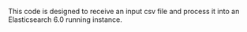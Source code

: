 This code is designed to receive an input csv file and process it into an Elasticsearch 6.0 running instance.
